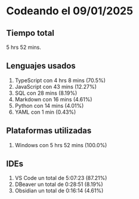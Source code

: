 # Codeando el 09/01/2025

## Tiempo total
5 hrs 52 mins.

## Lenguajes usados
1. TypeScript con 4 hrs 8 mins (70.5%)
1. JavaScript con 43 mins (12.27%)
1. SQL con 28 mins (8.19%)
1. Markdown con 16 mins (4.61%)
1. Python con 14 mins (4.01%)
1. YAML con 1 min (0.43%)

## Plataformas utilizadas
1. Windows con 5 hrs 52 mins (100.0%)

## IDEs
1. VS Code un total de 5:07:23 (87.21%)
1. DBeaver un total de 0:28:51 (8.19%)
1. Obsidian un total de 0:16:14 (4.61%)
